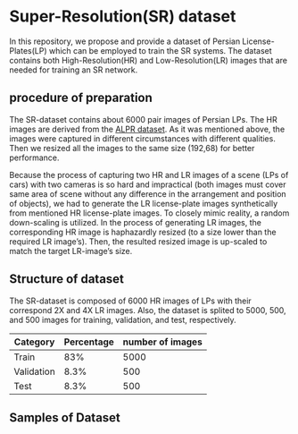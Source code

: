
# Super-Resolution(SR) dataset

In this repository, we propose and provide a dataset of Persian License-Plates(LP) which can be employed to train the SR systems. The dataset contains both High-Resolution(HR) and Low-Resolution(LR) images that are needed for training an SR network. 

## procedure of preparation

The SR-dataset contains about 6000 pair images of Persian LPs. The HR images are derived from the [ALPR dataset](https://github.com/behnoudshafizadeh/iranian-LPR-using-deep-learning-algorithm). As it was mentioned above, the images were captured in different circumstances with different qualities. Then we resized all the images to the same size (192,68) for better performance.

Because the process of capturing two HR and LR images of a scene (LPs of cars) with two cameras is so hard and impractical (both images must cover same area of scene without any difference in the arrangement and position of objects), we had to generate the LR license-plate images synthetically from mentioned HR license-plate images. 
To closely mimic reality, a random down-scaling is utilized. In the process of generating LR images, the corresponding HR image is haphazardly resized (to a size lower than the required LR image’s). Then, the resulted resized image is up-scaled to match the target LR-image’s size.

## Structure of dataset

The SR-dataset is composed of 6000 HR images of LPs with their correspond 2X and 4X LR images. Also, the dataset is splited to 5000, 500, and 500 images for training, validation, and test, respectively.

                    
   Category   |   Percentage  |  number of images
------------- | ------------- | -------------
Train  | 83%  | 5000
Validation  | 8.3%  | 500
Test  | 8.3%  | 500

## Samples of Dataset

